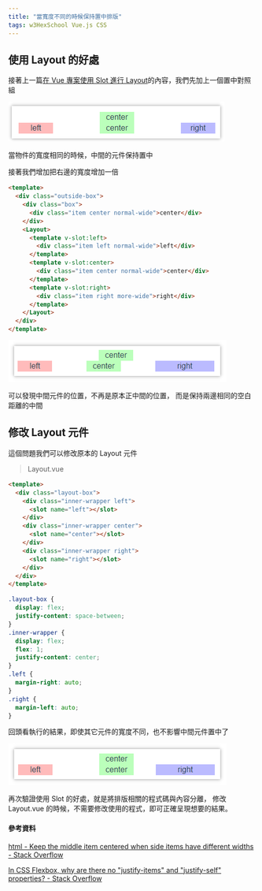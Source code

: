 ```yaml
---
title: "當寬度不同的時候保持置中排版"
tags: w3HexSchool Vue.js CSS
---
```


## 使用 Layout 的好處

接著上一篇[在 Vue 專案使用 Slot 進行 Layout](https://twblog.hongjianching.com/2020/02/15/use-slot-in-vue-layout/)的內容，我們先加上一個置中對照組

![](/assets/images/2020-02-22-keep-the-middle-item-centered-when-side-items-have-different-widths/2020-02-22_16-59-03.png)

當物件的寬度相同的時候，中間的元件保持置中

接著我們增加把右邊的寬度增加一倍

```html
<template>
  <div class="outside-box">
    <div class="box">
      <div class="item center normal-wide">center</div>
    </div>
    <Layout>
      <template v-slot:left>
        <div class="item left normal-wide">left</div>
      </template>
      <template v-slot:center>
        <div class="item center normal-wide">center</div>
      </template>
      <template v-slot:right>
        <div class="item right more-wide">right</div>
      </template>
    </Layout>
  </div>
</template>
```

![](/assets/images/2020-02-22-keep-the-middle-item-centered-when-side-items-have-different-widths/2020-02-22_17-01-45.png)

可以發現中間元件的位置，不再是原本正中間的位置，
而是保持兩邊相同的空白距離的中間

## 修改 Layout 元件

這個問題我們可以修改原本的 Layout 元件

> Layout.vue

```html
<template>
  <div class="layout-box">
    <div class="inner-wrapper left">
      <slot name="left"></slot>
    </div>
    <div class="inner-wrapper center">
      <slot name="center"></slot>
    </div>
    <div class="inner-wrapper right">
      <slot name="right"></slot>
    </div>
  </div>
</template>
```

```css
.layout-box {
  display: flex;
  justify-content: space-between;
}
.inner-wrapper {
  display: flex;
  flex: 1;
  justify-content: center;
}
.left {
  margin-right: auto;
}
.right {
  margin-left: auto;
}
```

回頭看執行的結果，即使其它元件的寬度不同，也不影響中間元件置中了

![](/assets/images/2020-02-22-keep-the-middle-item-centered-when-side-items-have-different-widths/2020-02-22_17-05-31.png)

再次驗證使用 Slot 的好處，就是將排版相關的程式碼與內容分離，
修改 Layout.vue 的時候，不需要修改使用的程式，即可正確呈現想要的結果。

#### 參考資料

[html - Keep the middle item centered when side items have different widths - Stack Overflow](https://stackoverflow.com/questions/32378953/keep-the-middle-item-centered-when-side-items-have-different-widths)

[In CSS Flexbox, why are there no "justify-items" and "justify-self" properties? - Stack Overflow](https://stackoverflow.com/questions/32551291/in-css-flexbox-why-are-there-no-justify-items-and-justify-self-properties)
